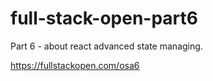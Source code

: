 # full-stack-open-part6

Part 6 - about react advanced state managing.

https://fullstackopen.com/osa6

